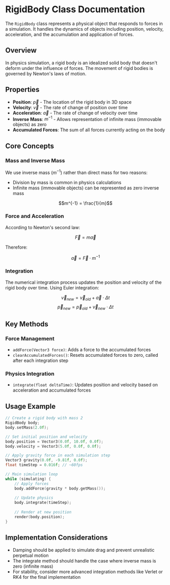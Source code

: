 # RigidBody Class Documentation

The `RigidBody` class represents a physical object that responds to forces in a simulation. It handles the dynamics of objects including position, velocity, acceleration, and the accumulation and application of forces.

## Overview

In physics simulation, a rigid body is an idealized solid body that doesn't deform under the influence of forces. The movement of rigid bodies is governed by Newton's laws of motion.

## Properties

- **Position**: $\vec{p}$ - The location of the rigid body in 3D space
- **Velocity**: $\vec{v}$ - The rate of change of position over time
- **Acceleration**: $\vec{a}$ - The rate of change of velocity over time
- **Inverse Mass**: $m^{-1}$ - Allows representation of infinite mass (immovable objects) as zero
- **Accumulated Forces**: The sum of all forces currently acting on the body

## Core Concepts

### Mass and Inverse Mass

We use inverse mass ($m^{-1}$) rather than direct mass for two reasons:
- Division by mass is common in physics calculations
- Infinite mass (immovable objects) can be represented as zero inverse mass

$$m^{-1} = \frac{1}{m}$$

### Force and Acceleration

According to Newton's second law:

$$\vec{F} = m\vec{a}$$

Therefore:

$$\vec{a} = \vec{F} \cdot m^{-1}$$

### Integration

The numerical integration process updates the position and velocity of the rigid body over time. Using Euler integration:

$$\vec{v}_{new} = \vec{v}_{old} + \vec{a} \cdot \Delta t$$
$$\vec{p}_{new} = \vec{p}_{old} + \vec{v}_{new} \cdot \Delta t$$

## Key Methods

### Force Management

- `addForce(Vector3 force)`: Adds a force to the accumulated forces
- `clearAccumulatedForces()`: Resets accumulated forces to zero, called after each integration step

### Physics Integration

- `integrate(float deltaTime)`: Updates position and velocity based on acceleration and accumulated forces

## Usage Example

```cpp
// Create a rigid body with mass 2
RigidBody body;
body.setMass(2.0f);

// Set initial position and velocity
body.position = Vector3(0.0f, 10.0f, 0.0f);
body.velocity = Vector3(5.0f, 0.0f, 0.0f);

// Apply gravity force in each simulation step
Vector3 gravity(0.0f, -9.81f, 0.0f);
float timeStep = 0.016f; // ~60fps

// Main simulation loop
while (simulating) {
    // Apply forces
    body.addForce(gravity * body.getMass());
    
    // Update physics
    body.integrate(timeStep);
    
    // Render at new position
    render(body.position);
}
```

## Implementation Considerations

- Damping should be applied to simulate drag and prevent unrealistic perpetual motion
- The integrate method should handle the case where inverse mass is zero (infinite mass)
- For stability, consider more advanced integration methods like Verlet or RK4 for the final implementation